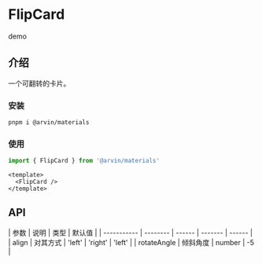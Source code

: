 # FlipCard

demo

## 介绍

一个可翻转的卡片。

### 安装

```bash
pnpm i @arvin/materials
```

### 使用

```js
import { FlipCard } from '@arvin/materials'
```

```vue
<template>
  <FlipCard />
</template>
```

## API

| 参数        | 说明     | 类型   | 默认值  |
| ----------- | -------- | ------ | ------- | ------ |
| align       | 对其方式 | 'left' | 'right' | 'left' |
| rotateAngle | 倾斜角度 | number | -5      |
